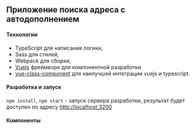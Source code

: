 ##  Приложение поиска адреса с автодополнением

#### Технологии
- TypeScript для написания логики,
- Sass для стилей,
- Webpack для сборки,
- [Vuejs](http://vuejs.org/v2/guide/) фреймворк для компонентной разработки
- [vue-class-component](https://github.com/vuejs/vue-class-component) для наилучшей интеграции vuejs и typescript.

#### Разработка и запуск
`npm install`,
`npm start` - запуск сервера разработки, результат будет доступен по адресу [http://localhost:3200](http://localhost:3200)

#### Компоненты